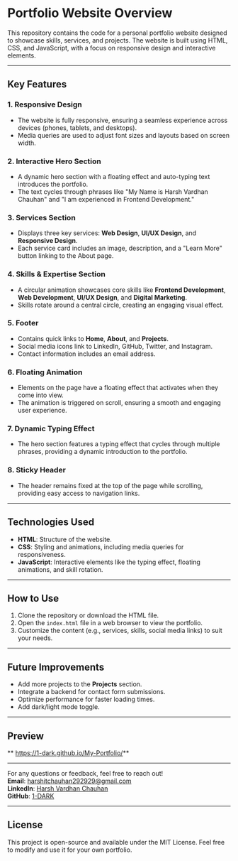 # Portfolio Website Overview

This repository contains the code for a personal portfolio website designed to showcase skills, services, and projects. The website is built using HTML, CSS, and JavaScript, with a focus on responsive design and interactive elements.

---

## Key Features

### 1. **Responsive Design**
   - The website is fully responsive, ensuring a seamless experience across devices (phones, tablets, and desktops).
   - Media queries are used to adjust font sizes and layouts based on screen width.

### 2. **Interactive Hero Section**
   - A dynamic hero section with a floating effect and auto-typing text introduces the portfolio.
   - The text cycles through phrases like "My Name is Harsh Vardhan Chauhan" and "I am experienced in Frontend Development."

### 3. **Services Section**
   - Displays three key services: **Web Design**, **UI/UX Design**, and **Responsive Design**.
   - Each service card includes an image, description, and a "Learn More" button linking to the About page.

### 4. **Skills & Expertise Section**
   - A circular animation showcases core skills like **Frontend Development**, **Web Development**, **UI/UX Design**, and **Digital Marketing**.
   - Skills rotate around a central circle, creating an engaging visual effect.

### 5. **Footer**
   - Contains quick links to **Home**, **About**, and **Projects**.
   - Social media icons link to LinkedIn, GitHub, Twitter, and Instagram.
   - Contact information includes an email address.

### 6. **Floating Animation**
   - Elements on the page have a floating effect that activates when they come into view.
   - The animation is triggered on scroll, ensuring a smooth and engaging user experience.

### 7. **Dynamic Typing Effect**
   - The hero section features a typing effect that cycles through multiple phrases, providing a dynamic introduction to the portfolio.

### 8. **Sticky Header**
   - The header remains fixed at the top of the page while scrolling, providing easy access to navigation links.

---

## Technologies Used

- **HTML**: Structure of the website.
- **CSS**: Styling and animations, including media queries for responsiveness.
- **JavaScript**: Interactive elements like the typing effect, floating animations, and skill rotation.

---

## How to Use

1. Clone the repository or download the HTML file.
2. Open the `index.html` file in a web browser to view the portfolio.
3. Customize the content (e.g., services, skills, social media links) to suit your needs.

---

## Future Improvements

- Add more projects to the **Projects** section.
- Integrate a backend for contact form submissions.
- Optimize performance for faster loading times.
- Add dark/light mode toggle.

---


## Preview

** https://1-dark.github.io/My-Portfolio/**

---

For any questions or feedback, feel free to reach out!  
**Email**: harshitchauhan292929@gmail.com  
**LinkedIn**: [Harsh Vardhan Chauhan](https://www.linkedin.com/in/chauhan26102006)  
**GitHub**: [1-DARK](https://github.com/1-DARK)

---

## License

This project is open-source and available under the MIT License. Feel free to modify and use it for your own portfolio.
